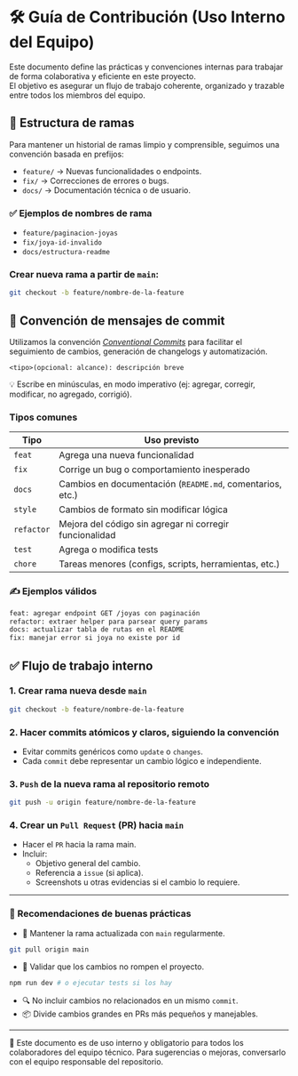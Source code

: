 # 🛠️ Guía de Contribución (Uso Interno del Equipo)

Este documento define las prácticas y convenciones internas para trabajar de forma colaborativa y eficiente en este proyecto.  
El objetivo es asegurar un flujo de trabajo coherente, organizado y trazable entre todos los miembros del equipo.

## 🌱 Estructura de ramas

Para mantener un historial de ramas limpio y comprensible, seguimos una convención basada en prefijos:

- `feature/` → Nuevas funcionalidades o endpoints.
- `fix/` → Correcciones de errores o bugs.
- `docs/` → Documentación técnica o de usuario.

### ✅ Ejemplos de nombres de rama

- `feature/paginacion-joyas`
- `fix/joya-id-invalido`
- `docs/estructura-readme`

### Crear nueva rama a partir de `main`:

```bash
git checkout -b feature/nombre-de-la-feature
```

## 🧾 Convención de mensajes de commit

Utilizamos la convención _[Conventional Commits](https://www.conventionalcommits.org/en/v1.0.0/)_ para facilitar el seguimiento de cambios, generación de changelogs y automatización.

```plaintext
<tipo>(opcional: alcance): descripción breve
```

💡 Escribe en minúsculas, en modo imperativo (ej: agregar, corregir, modificar, no agregado, corrigió).

### Tipos comunes

| Tipo       | Uso previsto                                              |
| ---------- | --------------------------------------------------------- |
| `feat`     | Agrega una nueva funcionalidad                            |
| `fix`      | Corrige un bug o comportamiento inesperado                |
| `docs`     | Cambios en documentación (`README.md`, comentarios, etc.) |
| `style`    | Cambios de formato sin modificar lógica                   |
| `refactor` | Mejora del código sin agregar ni corregir funcionalidad   |
| `test`     | Agrega o modifica tests                                   |
| `chore`    | Tareas menores (configs, scripts, herramientas, etc.)     |

### ✍️ Ejemplos válidos

```bash
feat: agregar endpoint GET /joyas con paginación
refactor: extraer helper para parsear query params
docs: actualizar tabla de rutas en el README
fix: manejar error si joya no existe por id
```

## ✅ Flujo de trabajo interno

### 1. Crear rama nueva desde `main`

```bash
git checkout -b feature/nombre-de-la-feature
```

### 2. Hacer commits atómicos y claros, siguiendo la convención

- Evitar commits genéricos como `update` o `changes`.
- Cada `commit` debe representar un cambio lógico e independiente.

### 3. `Push` de la nueva rama al repositorio remoto

```bash
git push -u origin feature/nombre-de-la-feature
```

### 4. Crear un `Pull Request` (PR) hacia `main`

- Hacer el `PR` hacia la rama main.
- Incluir:
  - Objetivo general del cambio.
  - Referencia a `issue` (si aplica).
  - Screenshots u otras evidencias si el cambio lo requiere.

---

### 📌 Recomendaciones de buenas prácticas

- 🔄 Mantener la rama actualizada con `main` regularmente.

```bash
git pull origin main
```

- 🧪 Validar que los cambios no rompen el proyecto.

```bash
npm run dev # o ejecutar tests si los hay
```

- 🔍 No incluir cambios no relacionados en un mismo `commit`.
- 📦 Divide cambios grandes en PRs más pequeños y manejables.

---

📎 Este documento es de uso interno y obligatorio para todos los colaboradores del equipo técnico.
Para sugerencias o mejoras, conversarlo con el equipo responsable del repositorio.
